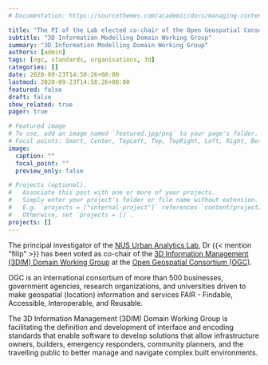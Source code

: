 ```yaml
---
# Documentation: https://sourcethemes.com/academic/docs/managing-content/

title: "The PI of the Lab elected co-chair of the Open Geospatial Consortium 3DIM DWG"
subtitle: "3D Information Modelling Domain Working Group"
summary: "3D Information Modelling Domain Working Group"
authors: [admin]
tags: [ogc, standards, organisations, 3d]
categories: []
date: 2020-09-23T14:58:26+08:00
lastmod: 2020-09-23T14:58:26+08:00
featured: false
draft: false
show_related: true
pager: true

# Featured image
# To use, add an image named `featured.jpg/png` to your page's folder.
# Focal points: Smart, Center, TopLeft, Top, TopRight, Left, Right, BottomLeft, Bottom, BottomRight.
image:
  caption: ""
  focal_point: ""
  preview_only: false

# Projects (optional).
#   Associate this post with one or more of your projects.
#   Simply enter your project's folder or file name without extension.
#   E.g. `projects = ["internal-project"]` references `content/project/deep-learning/index.md`.
#   Otherwise, set `projects = []`.
projects: []
---
```


The principal investigator of the [NUS Urban Analytics Lab](/), Dr {{< mention "filip" >}} has been voted as co-chair of the 
[3D Information Management (3DIM) Domain Working Group](https://www.ogc.org/projects/groups/3dimdwg) at the [Open Geospatial Consortium (OGC)](https://www.ogc.org).

OGC is an international consortium of more than 500 businesses, government agencies, research organizations, and universities driven to make geospatial (location) information and services FAIR - Findable, Accessible, Interoperable, and Reusable.

The 3D Information Management (3DIM) Domain Working Group is facilitating the definition and development of interface and encoding standards that enable software to develop solutions that allow infrastructure owners, builders, emergency responders, community planners, and the travelling public to better manage and navigate complex built environments. 
